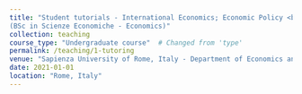 ```yaml
---
title: "Student tutorials - International Economics; Economic Policy <br>
(BSc in Scienze Economiche - Economics)"
collection: teaching
course_type: "Undergraduate course"  # Changed from 'type'
permalink: /teaching/1-tutoring
venue: "Sapienza University of Rome, Italy - Department of Economics and Law"
date: 2021-01-01
location: "Rome, Italy"
---
```



